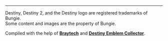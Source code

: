 <div class="notice">

---

Destiny, Destiny 2, and the Destiny logo are registered trademarks of Bungie.  
Some content and images are the property of Bungie.

Compiled with the help of **[Braytech][braytech]** and **[Destiny Emblem Collector][dec]**.

</div>

[braytech]: https://bray.tech 'Braytech'
[dec]: https://destinyemblemcollector.com 'Destiny Emblem Collector'
